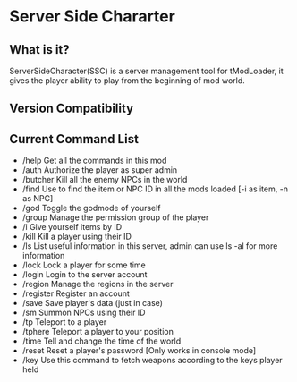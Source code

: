 # Server Side Chararter

## What is it?
ServerSideCharacter(SSC) is a server management tool for tModLoader, it gives the player ability to play from the beginning of mod world.

## Version Compatibility



## Current Command List
* /help		Get all the commands in this mod
* /auth		Authorize the player as super admin
* /butcher	Kill all the enemy NPCs in the world
* /find		Use to find the item or NPC ID in all the mods loaded [-i as item, -n as NPC] 
* /god		Toggle the godmode of yourself
* /group	Manage the permission group of the player
* /i		Give yourself items by ID
* /kill		Kill a player using their ID
* /ls		List useful information in this server, admin can use ls -al for more information
* /lock		Lock a player for some time
* /login	Login to the server account
* /region	Manage the regions in the server
* /register	Register an account
* /save		Save player's data (just in case)
* /sm		Summon NPCs using their ID
* /tp		Teleport to a player
* /tphere	Teleport a player to your position
* /time		Tell and change the time of the world
* /reset	Reset a player's password [Only works in console mode]
* /key		Use this command to fetch weapons according to the keys player held
